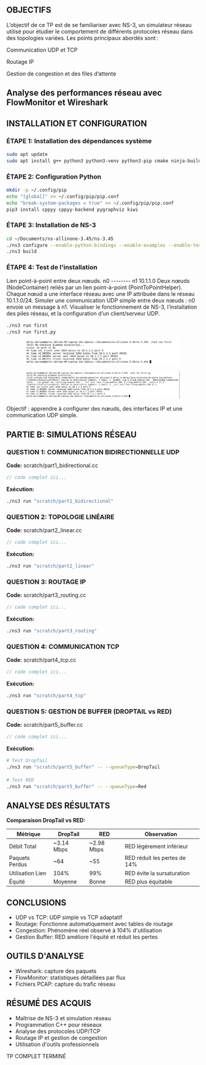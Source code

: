 
## OBJECTIFS 

L’objectif de ce TP est de se familiariser avec NS-3, un simulateur réseau utilisé pour étudier le comportement de différents protocoles réseau dans des topologies variées. Les points principaux abordés sont :

Communication UDP et TCP

Routage IP

Gestion de congestion et des files d’attente

Analyse des performances réseau avec FlowMonitor et Wireshark
---

## INSTALLATION ET CONFIGURATION

### ÉTAPE 1: Installation des dépendances système

```bash
sudo apt update
sudo apt install g++ python3 python3-venv python3-pip cmake ninja-build git gir1.2-goocanvas-2.0 python3-gi python3-gi-cairo python3-pygraphviz gir1.2-gtk-3.0 ipython3 tcpdump wireshark sqlite3 libsqlite3-dev qtbase5-dev qtchooser qt5-qmake qtbase5-dev-tools openmpi-bin openmpi-common openmpi-doc libopenmpi-dev doxygen graphviz graphviz-dev imagemagick python3-sphinx dia texlive dvipng latexmk texlive-extra-utils texlive-latex-extra texlive-font-utils libeigen3-dev gsl-bin libgsl-dev libgslcblas0 libxml2 libxml2-dev libgtk-3-dev lxc-utils lxc-templates vtun uml-utilities ebtables bridge-utils libboost-all-dev ccache
```

### ÉTAPE 2: Configuration Python

```bash
mkdir -p ~/.config/pip
echo "[global]" >> ~/.config/pip/pip.conf
echo "break-system-packages = true" >> ~/.config/pip/pip.conf
pip3 install cppyy cppyy-backend pygraphviz kiwi
```

### ÉTAPE 3: Installation de NS-3

```bash
cd ~/Documents/ns-allinone-3.45/ns-3.45
./ns3 configure --enable-python-bindings --enable-examples --enable-tests --disable-modules=netsimulyzer
./ns3 build
```

### ÉTAPE 4: Test de l'installation
Lien point-à-point entre deux nœuds.
n0 -------- n1
   10.1.1.0
Deux nœuds (NodeContainer) reliés par un lien point-à-point (PointToPointHelper).
Chaque nœud a une interface réseau avec une IP attribuée dans le réseau 10.1.1.0/24.
Simuler une communication UDP simple entre deux nœuds : n0 envoie un message à n1.
Visualiser le fonctionnement de NS-3, l’installation des piles réseau, et la configuration d’un client/serveur UDP.

```bash
./ns3 run first
./ns3 run first.py
```
<p align="center">
  <img src="./images/firstcc.png" alt="Ma photo" width="400"/>
</p>
<p align="center">
  <img src="./images/firstpy.png" alt="Ma photo" width="400"/>
</p>


Objectif : apprendre à configurer des nœuds, des interfaces IP et une communication UDP simple.

## PARTIE B: SIMULATIONS RÉSEAU

### QUESTION 1: COMMUNICATION BIDIRECTIONNELLE UDP

**Code:** scratch/part1_bidirectional.cc

```cpp
// code complet ici...
```

**Exécution:**

```bash
./ns3 run "scratch/part1_bidirectional"
```

### QUESTION 2: TOPOLOGIE LINÉAIRE

**Code:** scratch/part2_linear.cc

```cpp
// code complet ici...
```

**Exécution:**

```bash
./ns3 run "scratch/part2_linear"
```

### QUESTION 3: ROUTAGE IP

**Code:** scratch/part3_routing.cc

```cpp
// code complet ici...
```

**Exécution:**

```bash
./ns3 run "scratch/part3_routing"
```

### QUESTION 4: COMMUNICATION TCP

**Code:** scratch/part4_tcp.cc

```cpp
// code complet ici...
```

**Exécution:**

```bash
./ns3 run "scratch/part4_tcp"
```

### QUESTION 5: GESTION DE BUFFER (DROPTAIL vs RED)

**Code:** scratch/part5_buffer.cc

```cpp
// code complet ici...
```

**Exécution:**

```bash
# Test DropTail
./ns3 run "scratch/part5_buffer" -- --queueType=DropTail

# Test RED
./ns3 run "scratch/part5_buffer" -- --queueType=Red
```

## ANALYSE DES RÉSULTATS

**Comparaison DropTail vs RED:**

| Métrique         | DropTail   | RED        | Observation                  |
| ---------------- | ---------- | ---------- | ---------------------------- |
| Débit Total      | ~3.14 Mbps | ~2.98 Mbps | RED légèrement inférieur     |
| Paquets Perdus   | ~64        | ~55        | RED réduit les pertes de 14% |
| Utilisation Lien | 104%       | 99%        | RED évite la sursaturation   |
| Équité           | Moyenne    | Bonne      | RED plus équitable           |

## CONCLUSIONS

* UDP vs TCP: UDP simple vs TCP adaptatif
* Routage: Fonctionne automatiquement avec tables de routage
* Congestion: Phénomène réel observé à 104% d'utilisation
* Gestion Buffer: RED améliore l'équité et réduit les pertes

## OUTILS D'ANALYSE

* Wireshark: capture des paquets
* FlowMonitor: statistiques détaillées par flux
* Fichiers PCAP: capture du trafic réseau

## RÉSUMÉ DES ACQUIS

* Maîtrise de NS-3 et simulation réseau
* Programmation C++ pour réseaux
* Analyse des protocoles UDP/TCP
* Routage IP et gestion de congestion
* Utilisation d'outils professionnels

TP COMPLET TERMINÉ
